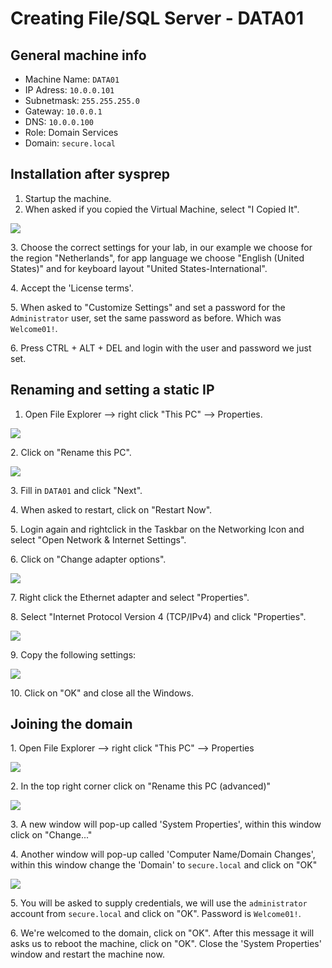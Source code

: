 # Creating File/SQL Server - DATA01

## General machine info

* Machine Name: `DATA01`
* IP Adress: `10.0.0.101`
* Subnetmask: `255.255.255.0`
* Gateway: `10.0.0.1`
* DNS: `10.0.0.100`
* Role: Domain Services
* Domain: `secure.local`

## Installation after sysprep

1. Startup the machine.
2. When asked if you copied the Virtual Machine, select "I Copied It".

![](<../../../.gitbook/assets/afbeelding (38) (1).png>)

3\. Choose the correct settings for your lab, in our example we choose for the region "Netherlands", for app language we choose "English (United States)" and for keyboard layout "United States-International".

4\. Accept the 'License terms'.

5\. When asked to "Customize Settings" and set a password for the `Administrator` user, set the same password as before. Which was `Welcome01!`.

6\. Press CTRL + ALT + DEL and login with the user and password we just set.

## Renaming and setting a static IP

1. &#x20;Open File Explorer --> right click "This PC" --> Properties.

![](<../../../.gitbook/assets/afbeelding (2).png>)

2\.  Click on "Rename this PC".

![](<../../../.gitbook/assets/afbeelding (6).png>)

3\. Fill in `DATA01` and click "Next".

4\. When asked to restart, click on "Restart Now".

5\. Login again and rightclick in the Taskbar on the Networking Icon and select "Open Network & Internet Settings".

6\. Click on "Change adapter options".

![](<../../../.gitbook/assets/afbeelding (19).png>)

7\. Right click the Ethernet adapter and select "Properties".

8\. Select "Internet Protocol Version 4 (TCP/IPv4) and click "Properties".

![](<../../../.gitbook/assets/afbeelding (46).png>)

9\. Copy the following settings:

![](<../../../.gitbook/assets/afbeelding (44) (1).png>)

10\. Click on "OK" and close all the Windows.

## Joining the domain

1\. Open File Explorer --> right click "This PC" --> Properties

![](<../../../.gitbook/assets/image (37).png>)

2\. In the top right corner click on "Rename this PC (advanced)"

![](<../../../.gitbook/assets/image (63).png>)

3\. A new window will pop-up called 'System Properties', within this window click on "Change..."

4\. Another window will pop-up called 'Computer Name/Domain Changes', within this window change the 'Domain' to `secure.local` and click on "OK"

![](<../../../.gitbook/assets/image (9).png>)

5\. You will be asked to supply credentials, we will use the `administrator` account from `secure.local` and click on "OK". Password is `Welcome01!`.

6\. We're welcomed to the domain, click on "OK". After this message it will asks us to reboot the machine, click on "OK". Close the 'System Properties' window and restart the machine now.
